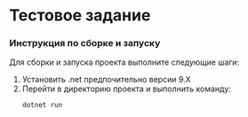 # Тестовое задание

### Инструкция по сборке и запуску

Для сборки и запуска проекта выполните следующие шаги:

1. Установить .net предпочительно версии 9.X
2. Перейти в директорию проекта и выполнить команду:
   ```bash
   dotnet run
   ```
